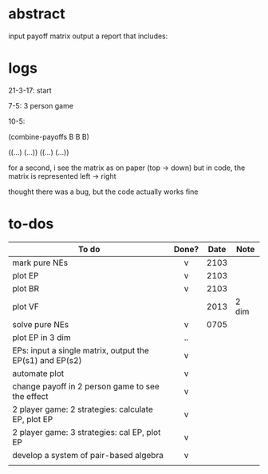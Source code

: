 

# abstract

input payoff matrix
output a report that includes:

# logs

21-3-17: start

7-5: 3 person game

10-5: 

(combine-payoffs B B B)

((...) (...))
((...) (...))

for a second, i see the matrix as on paper (top -> down)
but in code, the matrix is represented left -> right

thought there was a bug, but the code actually works fine


# to-dos

| To do          | Done?|Date    | Note |
|-------------|:-----:|:-----:|----|
|mark pure NEs|v|2103||
|plot EP|v|2103||
|plot BR|v|2103||
|plot VF||2013|2 dim|
|solve pure NEs|v|0705||
|plot EP in 3 dim|..|||
|EPs: input a single matrix, output the EP(s1) and EP(s2)|v|||
|automate plot|v|||
|change payoff in 2 person game to see the effect|v|||
|2 player game: 2 strategies: calculate EP, plot EP|v|||
|2 player game: 3 strategies: cal EP, plot EP|v|||
|develop a system of pair-based algebra|v|||
|||||


